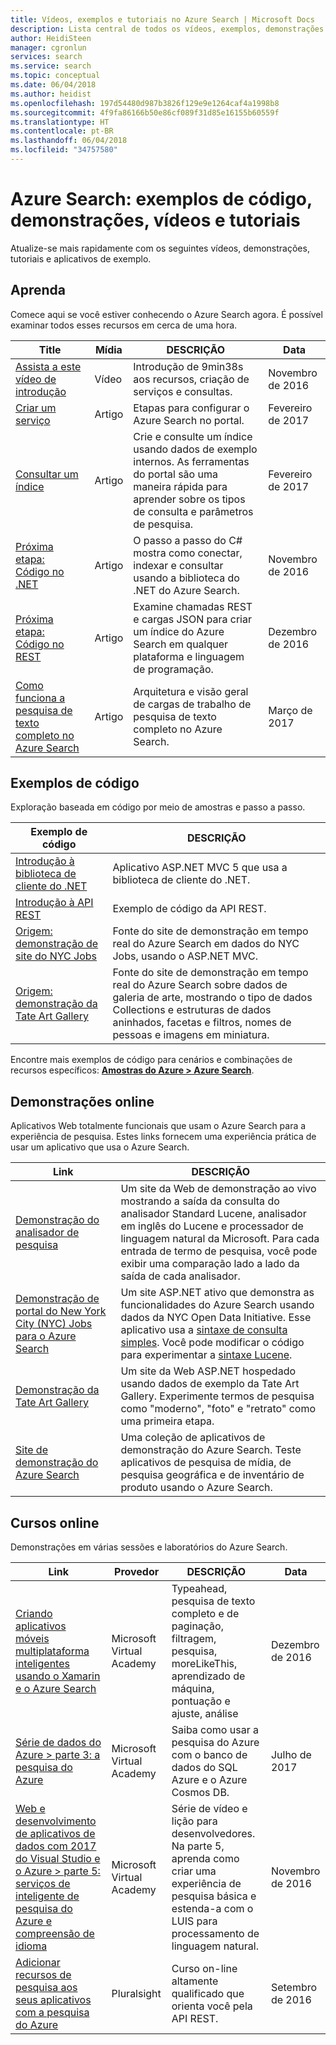 ```yaml
---
title: Vídeos, exemplos e tutoriais no Azure Search | Microsoft Docs
description: Lista central de todos os vídeos, exemplos, demonstrações e tutoriais criados para o Azure Search, um serviço de nuvem hospedado do Microsoft Azure.
author: HeidiSteen
manager: cgronlun
services: search
ms.service: search
ms.topic: conceptual
ms.date: 06/04/2018
ms.author: heidist
ms.openlocfilehash: 197d54480d987b3826f129e9e1264caf4a1998b8
ms.sourcegitcommit: 4f9fa86166b50e86cf089f31d85e16155b60559f
ms.translationtype: HT
ms.contentlocale: pt-BR
ms.lasthandoff: 06/04/2018
ms.locfileid: "34757580"
---
```

# <a name="azure-search-code-samples-demos-videos-and-tutorials"></a>Azure Search: exemplos de código, demonstrações, vídeos e tutoriais
Atualize-se mais rapidamente com os seguintes vídeos, demonstrações, tutoriais e aplicativos de exemplo.

## <a name="learn"></a>Aprenda

Comece aqui se você estiver conhecendo o Azure Search agora. É possível examinar todos esses recursos em cerca de uma hora.

| Title | Mídia | DESCRIÇÃO | Data |
|-------|-------|-------------|------|
| [Assista a este vídeo de introdução](https://channel9.msdn.com/Events/Connect/2016/138) | Vídeo | Introdução de 9min38s aos recursos, criação de serviços e consultas. | Novembro de 2016 |
| [ Criar um serviço](search-get-started-portal.md) | Artigo | Etapas para configurar o Azure Search no portal. | Fevereiro de 2017 |
| [Consultar um índice](search-get-started-portal.md) | Artigo |Crie e consulte um índice usando dados de exemplo internos. As ferramentas do portal são uma maneira rápida para aprender sobre os tipos de consulta e parâmetros de pesquisa. | Fevereiro de 2017 |
| [Próxima etapa:<br/> Código no .NET](search-howto-dotnet-sdk.md) | Artigo |O passo a passo do C# mostra como conectar, indexar e consultar usando a biblioteca do .NET do Azure Search. | Novembro de 2016 |
| [Próxima etapa:<br/> Código no REST](search-create-index-rest-api.md) | Artigo |Examine chamadas REST e cargas JSON para criar um índice do Azure Search em qualquer plataforma e linguagem de programação. | Dezembro de 2016 |
| [Como funciona a pesquisa de texto completo no Azure Search](search-lucene-query-architecture.md) | Artigo | Arquitetura e visão geral de cargas de trabalho de pesquisa de texto completo no Azure Search. | Março de 2017 |

## <a name="code-samples"></a>Exemplos de código

Exploração baseada em código por meio de amostras e passo a passo.

| Exemplo de código | DESCRIÇÃO |
|-------|-------------|
| [Introdução à biblioteca de cliente do .NET](https://github.com/Azure-Samples/search-dotnet-getting-started) | Aplicativo ASP.NET MVC 5 que usa a biblioteca de cliente do .NET. |
| [Introdução à API REST](https://github.com/Azure-Samples/search-rest-api-getting-started) | Exemplo de código da API REST. |
| [Origem: demonstração de site do NYC Jobs](https://github.com/Azure-Samples/search-dotnet-asp-net-mvc-jobs) | Fonte do site de demonstração em tempo real do Azure Search em dados do NYC Jobs, usando o ASP.NET MVC. |
| [Origem: demonstração da Tate Art Gallery](https://github.com/liamca/azure-search-tate-art-gallery/) | Fonte do site de demonstração em tempo real do Azure Search sobre dados de galeria de arte, mostrando o tipo de dados Collections e estruturas de dados aninhados, facetas e filtros, nomes de pessoas e imagens em miniatura.|

Encontre mais exemplos de código para cenários e combinações de recursos específicos: [**Amostras do Azure > Azure Search**](https://github.com/azure-samples?utf8=%E2%9C%93&query=search).

## <a name="online-demos"></a>Demonstrações online
Aplicativos Web totalmente funcionais que usam o Azure Search para a experiência de pesquisa. Estes links fornecem uma experiência prática de usar um aplicativo que usa o Azure Search.

| Link | DESCRIÇÃO |
|-------|-------------|
|[Demonstração do analisador de pesquisa](http://alice.unearth.ai) | Um site da Web de demonstração ao vivo mostrando a saída da consulta do analisador Standard Lucene, analisador em inglês do Lucene e processador de linguagem natural da Microsoft. Para cada entrada de termo de pesquisa, você pode exibir uma comparação lado a lado da saída de cada analisador. |
|[Demonstração de portal do New York City (NYC) Jobs para o Azure Search](http://aka.ms/azjobsdemo) | Um site ASP.NET ativo que demonstra as funcionalidades do Azure Search usando dados da NYC Open Data Initiative. Esse aplicativo usa a [sintaxe de consulta simples](https://msdn.microsoft.com/library/azure/dn798920.aspx). Você pode modificar o código para experimentar a [sintaxe Lucene](https://msdn.microsoft.com/library/azure/mt589323.aspx). |
|[Demonstração da Tate Art Gallery](https://rawgit.com/liamca/azure-search-tate-art-gallery/master/Demo/index.html) | Um site da Web ASP.NET hospedado usando dados de exemplo da Tate Art Gallery. Experimente termos de pesquisa como "moderno", "foto" e "retrato" como uma primeira etapa.
|[Site de demonstração do Azure Search](https://searchsamples.azurewebsites.net/#/) | Uma coleção de aplicativos de demonstração do Azure Search. Teste aplicativos de pesquisa de mídia, de pesquisa geográfica e de inventário de produto usando o Azure Search. |

## <a name="online-courseware"></a>Cursos online

Demonstrações em várias sessões e laboratórios do Azure Search.

| Link | Provedor| DESCRIÇÃO | Data
|------|-------------|------|------|
[Criando aplicativos móveis multiplataforma inteligentes usando o Xamarin e o Azure Search](https://mva.microsoft.com/training-courses/building-intelligent-crossplatform-mobile-applications-using-xamarin-and-azure-search-16890) | Microsoft Virtual Academy | Typeahead, pesquisa de texto completo e de paginação, filtragem, pesquisa, moreLikeThis, aprendizado de máquina, pontuação e ajuste, análise | Dezembro de 2016 |
[Série de dados do Azure > parte 3: a pesquisa do Azure](https://mva.microsoft.com/training-courses/data-series-platform-azure-data-services-17696) | Microsoft Virtual Academy | Saiba como usar a pesquisa do Azure com o banco de dados do SQL Azure e o Azure Cosmos DB. | Julho de 2017 | 
[Web e desenvolvimento de aplicativos de dados com 2017 do Visual Studio e o Azure > parte 5: serviços de inteligente de pesquisa do Azure e compreensão de idioma](https://mva.microsoft.com/training-courses/web-and-data-application-development-with-visual-studio-2017-and-azure-16931) | Microsoft Virtual Academy | Série de vídeo e lição para desenvolvedores. Na parte 5, aprenda como criar uma experiência de pesquisa básica e estenda-a com o LUIS para processamento de linguagem natural. | Novembro de 2016| 
[Adicionar recursos de pesquisa aos seus aplicativos com a pesquisa do Azure](https://www.pluralsight.com/courses/azure-adding-search-abilities-apps)| Pluralsight | Curso on-line altamente qualificado que orienta você pela API REST. | Setembro de 2016  | 
